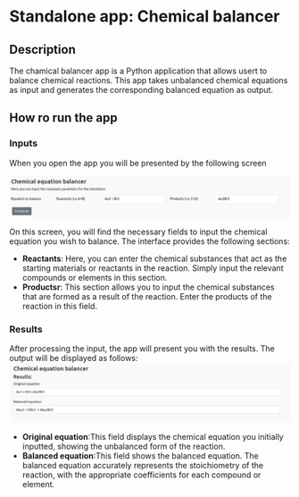 # Standalone app: Chemical balancer

## Description
The chamical balancer app is a Python application that allows usert to balance chemical reactions.
This app takes unbalanced chemical equations as input and generates the corresponding balanced equation as output.

## How ro run the app

### Inputs

When you open the app you will be presented by the following screen

![cb_app|200x100](../_static/img/ucs/standalone_apps/balancer_input.png)

On this screen, you will find the necessary fields to input the chemical equation you wish to balance. The interface provides the following sections:

* **Reactants**: Here, you can enter the chemical substances that act as the starting materials or reactants in the reaction. Simply input the relevant compounds or elements in this section.
* **Productsr**: This section allows you to input the chemical substances that are formed as a result of the reaction. Enter the products of the reaction in this field.

### Results

After processing the input, the  app will present you with the results. The output will be displayed as follows:
![cb_app|200x100](../_static/img/ucs/standalone_apps/balancer_output.png)


* **Original equation**:This field displays the chemical equation you initially inputted, showing the unbalanced form of the reaction.
* **Balanced equation**:This field shows  the balanced equation. The balanced equation accurately represents the stoichiometry of the reaction, with the appropriate coefficients for each compound or element.




